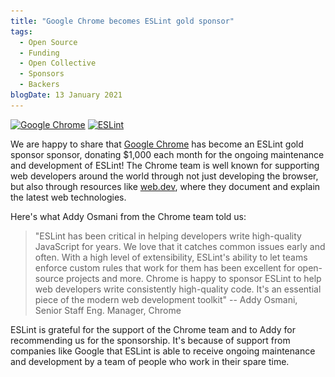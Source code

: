 ```yaml
---
title: "Google Chrome becomes ESLint gold sponsor"
tags:
  - Open Source
  - Funding
  - Open Collective
  - Sponsors
  - Backers
blogDate: 13 January 2021
---
```


<p class="text-center">
    <a href="https://www.google.com/chrome" title="Google Chrome" rel="noopener nofollow" target="_blank"><img class="lazyload" width="170" data-src="/assets/img/logos/chrome.svg" alt="Google Chrome" src="/assets/img/logos/chrome.svg"></a>
    <a href="https://eslint.org/" title="ESLint" target="_blank"><img class="lazyload" width="200" data-src="/assets/img/logo.svg" alt="ESLint" src="/assets/img/logo.svg"></a>
</p>

We are happy to share that [Google Chrome](https://www.google.com/chrome/) has become an ESLint gold sponsor sponsor, donating $1,000 each month for the ongoing maintenance and development of ESLint! The Chrome team is well known for supporting web developers around the world through not just developing the browser, but also through resources like [web.dev](https://web.dev), where they document and explain the latest web technologies.

Here's what Addy Osmani from the Chrome team told us:

> "ESLint has been critical in helping developers write high-quality JavaScript for years. We love that it catches common issues early and often. With a high level of extensibility, ESLint's ability to let teams enforce custom rules that work for them has been excellent for open-source projects and more.
> Chrome is happy to sponsor ESLint to help web developers write consistently high-quality code. It's an essential piece of the modern web development toolkit"
> -- Addy Osmani, Senior Staff Eng. Manager, Chrome

ESLint is grateful for the support of the Chrome team and to Addy for recommending us for the sponsorship. It's because of support from companies like Google that ESLint is able to receive ongoing maintenance and development by a team of people who work in their spare time.
